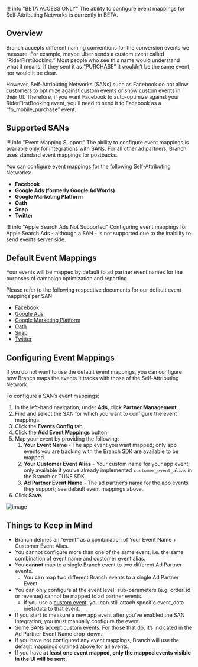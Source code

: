 !!! info "BETA ACCESS ONLY"
	The ability to configure event mappings for Self Attributing Networks is currently in BETA.  

## Overview

Branch accepts different naming conventions for the conversion events we measure. For example, maybe Uber sends a custom event called “RiderFirstBooking.” Most people who see this name would understand what it means. If they sent it as “PURCHASE” it wouldn’t be the same event, nor would it be clear.

However, Self-Attributing Networks (SANs) such as Facebook do not allow customers to optimize against custom events or show custom events in their UI. Therefore, if you want Facebook to auto-optimize against your RiderFirstBooking event, you’ll need to send it to Facebook as a “fb_mobile_purchase” event.

## Supported SANs

!!! info "Event Mapping Support"
	The ability to configure event mappings is available only for integrations with SANs.  For all other ad partners, Branch uses standard event mappings for postbacks.

You can configure event mappings for the following Self-Attributing Networks:

*   **Facebook**
*   **Google Ads (formerly Google AdWords)**
*   **Google Marketing Platform**
*   **Oath**
*   **Snap**
*   **Twitter**

!!! info "Apple Search Ads Not Supported"
	Configuring event mappings for Apple Search Ads - although a SAN - is not supported due to the inability to send events server side.

## Default Event Mappings

Your events will be mapped by default to ad partner event names for the purposes of campaign optimization and reporting.

Please refer to the following respective documents for our default event mappings per SAN:

*   [Facebook](https://docs.branch.io/deep-linked-ads/facebook-ads-overview/#event-names)
*   [Google Ads](https://docs.branch.io/deep-linked-ads/google-ads-overview/#forwarding-events-to-google-ads)
*   [Google Marketing Platform](https://docs.branch.io/deep-linked-ads/google-marketing-platform-app-conversion-tracking/#forwarding-events-to-google-marketing-platform)
*   [Oath](https://docs.branch.io/deep-linked-ads/oath-mobile-tracking/#event-names)
*   [Snap](https://docs.branch.io/deep-linked-ads/snap-mobile-tracking/#event-names)
*   [Twitter](https://docs.branch.io/deep-linked-ads/twitter-ads-app-install/#forwarding-events-to-twitter-ads)

## Configuring Event Mappings

If you do not want to use the default event mappings, you can configure how Branch maps the events it tracks with those of the Self-Attributing Network.

To configure a SAN’s event mappings:

1. In the left-hand navigation, under <notranslate>**Ads**</notranslate>, click <notranslate>**Partner Management**</notranslate>.
2. Find and select the SAN for which you want to configure the event mappings.
3. Click the <notranslate>**Events Config**</notranslate> tab.
4. Click the <notranslate>**Add Event Mappings**</notranslate> button.
5.  Map your event by providing the following:
    1. <notranslate>**Your Event Name**</notranslate> - The app event you want mapped; only app events you are tracking with the Branch SDK are available to be mapped.
    2. <notranslate>**Your Customer Event Alias**</notranslate> - Your custom name for your app event; only available if you’ve already implemented `customer_event_alias` in the Branch or TUNE SDK.
    3. <notranslate>**Ad Partner Event Name**</notranslate> - The ad partner’s name for the app events they support; see default event mappings above.
6. Click <notranslate>**Save**</notranslate>.

![image](/_assets/img/pages/partner-management/event-mappings.gif)

## Things to Keep in Mind

*   Branch defines an “event” as a combination of Your Event Name + Customer Event Alias.
*   You cannot configure more than one of the same event; i.e. the same combination of event name and customer event alias.
*   You **cannot** map to a single Branch event to two different Ad Partner events.
    *   You **can** map two different Branch events to a single Ad Partner Event.
*   You can only configure at the event level; sub-parameters (e.g. order_id or revenue) cannot be mapped to ad partner events.
    *   If you use a [custom event,](https://docs.branch.io/apps/v2event/) you can still attach specific event_data metadata to that event.
*   If you start to measure a new app event after you’ve enabled the SAN integration, you must manually configure the event.
*   Some SANs accept custom events.  For those that do, it’s indicated in the Ad Partner Event Name drop-down.
*   If you have not configured any event mappings, Branch will use the default mappings outlined above for all events.
*   If you have **at least one event mapped, only the mapped events visible in the UI will be sent.**

